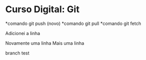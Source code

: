# Curso Digital: Git

*comando git push (novo)
*comando git pull
*comando git fetch

Adicionei a linha

Novamente uma linha
Mais uma linha

branch test